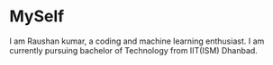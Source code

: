 # MySelf
I am Raushan kumar, a coding and machine learning enthusiast.
I am currently pursuing bachelor of Technology from IIT(ISM) Dhanbad.
